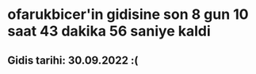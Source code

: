 # ofarukbicer'in gidisine son 8 gun 10 saat 43 dakika 56 saniye kaldi

## Gidis tarihi: 30.09.2022 :(
